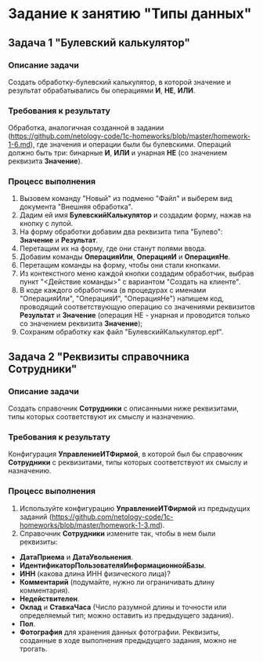 # Задание к занятию "Типы данных"

## Задача 1 "Булевский калькулятор"

### Описание задачи
Создать обработку-булевский калькулятор, в которой значение и результат обрабатывались бы операциями **И**, **НЕ**, **ИЛИ**.

### Требования к результату
Обработка, аналогичная созданной в задании (https://github.com/netology-code/1c-homeworks/blob/master/homework-1-6.md), где значения и операции были бы булевскими. Операций должно быть три: бинарные **И**, **ИЛИ** и унарная **НЕ** (со значением реквизита **Значение**).

### Процесс выполнения
1. Вызовем команду "Новый" из подменю "Файл" и выберем вид документа "Внешняя обработка".
2. Дадим ей имя **БулевскийКалькулятор** и создадим форму, нажав на кнопку с лупой.
3. На форму обработки добавим два реквизита типа "Булево": **Значение** и **Результат**.
4. Перетащим их на форму, где они станут полями ввода.
5. Добавим команды **ОперацияИли**, **ОперацияИ** и **ОперацияНе**.
6. Перетащим команды на форму, чтобы они стали кнопками.
7. Из контекстного меню каждой кнопки создадим обработчик, выбрав пункт "<Действие команды>" с вариантом "Создать на клиенте".
8. В коде каждого обработчика (в процедурах с именами "ОперацияИли", "ОперацияИ", "ОперацияНе") напишем код, проводящий соответствующую операцию со значениями реквизитов **Результат** и **Значение** (операция НЕ - унарная и проводится только со значением реквизита **Значение**);
9. Сохраним обработку как файл "БулевскийКалькулятор.epf".

## Задача 2 "Реквизиты справочника Сотрудники"

### Описание задачи
Создать справочник **Сотрудники** с описанными ниже реквизитами, типы которых соответствуют их смыслу и назначению.

### Требования к результату
Конфигурация **УправлениеИТФирмой**, в которой был бы справочник **Сотрудники** с реквизитами, типы которых соответствуют их смыслу и назначению.

### Процесс выполнения
1. Используйте конфигурацию **УправлениеИТФирмой** из предыдущих заданий (https://github.com/netology-code/1c-homeworks/blob/master/homework-1-3.md).
2. Справочник **Сотрудники** измените так, чтобы в нем были реквизиты:
* **ДатаПриема** и **ДатаУвольнения**.
* **ИдентификаторПользователяИнформационнойБазы**.
* **ИНН** (какова длина ИНН физического лица)?
* **Комментарий** (подумайте, нужно ли ограничивать длину комментария).
* **Недействителен**.
* **Оклад** и **СтавкаЧаса** (Число разумной длины и точности или определяемый тип; можно оставить из предыдущего задания).
* **Пол**.
* **Фотография** для хранения данных фотографии.
Реквизиты, созданные в ходе выполнения предыдущего задания, можно не трогать.
